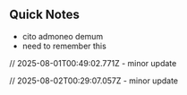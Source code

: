 ## Quick Notes

- cito admoneo demum
- need to remember this

// 2025-08-01T00:49:02.771Z - minor update

// 2025-08-02T00:29:07.057Z - minor update